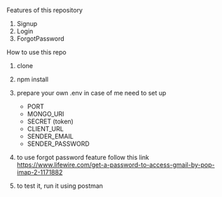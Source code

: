Features of this repository
1. Signup
2. Login
3. ForgotPassword

How to use this repo
1. clone
2. npm install
3. prepare your own .env
    in case of me need to set up
      - PORT
      - MONGO_URI
      - SECRET (token)
      - CLIENT_URL
      - SENDER_EMAIL
      - SENDER_PASSWORD

4. to use forgot password feature follow this link https://www.lifewire.com/get-a-password-to-access-gmail-by-pop-imap-2-1171882
5. to test it, run it using postman
